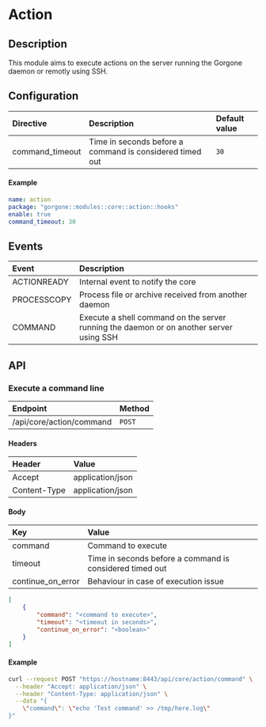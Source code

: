# Action

## Description

This module aims to execute actions on the server running the Gorgone daemon or remotly using SSH.

## Configuration

| Directive | Description | Default value |
| :- | :- | :- |
| command_timeout | Time in seconds before a command is considered timed out | `30` |

#### Example

```yaml
name: action
package: "gorgone::modules::core::action::hooks"
enable: true
command_timeout: 30
```

## Events

| Event | Description |
| :- | :- |
| ACTIONREADY | Internal event to notify the core |
| PROCESSCOPY | Process file or archive received from another daemon |
| COMMAND | Execute a shell command on the server running the daemon or on another server using SSH |

## API

### Execute a command line

| Endpoint | Method |
| :- | :- |
| /api/core/action/command | `POST` |

#### Headers

| Header | Value |
| :- | :- |
| Accept | application/json |
| Content-Type | application/json |

#### Body

| Key | Value |
| :- | :- |
| command | Command to execute |
| timeout | Time in seconds before a command is considered timed out |
| continue_on_error | Behaviour in case of execution issue |

```json
[
    {
        "command": "<command to execute>",
        "timeout": "<timeout in seconds>",
        "continue_on_error": "<boolean>"
    }
]
```

#### Example

```bash
curl --request POST "https://hostname:8443/api/core/action/command" \
  --header "Accept: application/json" \
  --header "Content-Type: application/json" \
  --data "{
    \"command\": \"echo 'Test command' >> /tmp/here.log\"
}"
```

